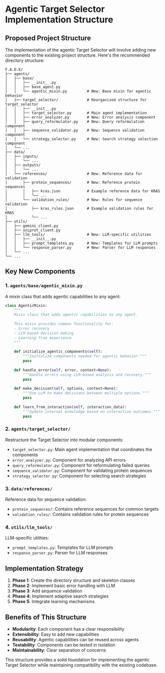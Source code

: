 # Agentic Target Selector Implementation Structure

## Proposed Project Structure

The implementation of the agentic Target Selector will involve adding new components to the existing project structure. Here's the recommended directory structure:

```
F.A.D.E/
├── agents/
│   ├── base/
│   │   ├── __init__.py
│   │   ├── base_agent.py
│   │   └── agentic_mixin.py         # New: Base mixin for agentic behavior
│   ├── target_selector/             # Reorganized structure for target_selector
│   │   ├── __init__.py
│   │   ├── target_selector.py       # Main agent implementation
│   │   ├── error_analyzer.py        # New: Error analysis component
│   │   ├── query_reformulator.py    # New: Query reformulation component
│   │   ├── sequence_validator.py    # New: Sequence validation component
│   │   └── strategy_selector.py     # New: Search strategy selection component
│   └── ...
├── data/
│   ├── inputs/
│   │   └── ...
│   ├── outputs/
│   │   └── ...
│   └── references/                  # New: Reference data for validation
│       ├── protein_sequences/       # New: Reference protein sequences
│       │   ├── kras.json            # Example reference data for KRAS
│       │   └── ...
│       └── validation_rules/        # New: Rules for sequence validation
│           ├── kras_rules.json      # Example validation rules for KRAS
│           └── ...
├── utils/
│   ├── gemini_client.py
│   ├── uniprot_client.py
│   ├── llm_tools/                   # New: LLM-specific utilities
│   │   ├── __init__.py
│   │   ├── prompt_templates.py      # New: Templates for LLM prompts
│   │   └── response_parser.py       # New: Parser for LLM responses
│   └── ...
└── ...
```

## Key New Components

### 1. `agents/base/agentic_mixin.py`

A mixin class that adds agentic capabilities to any agent:

```python
class AgenticMixin:
    """
    Mixin class that adds agentic capabilities to any agent.
    
    This mixin provides common functionality for:
    - Error recovery
    - LLM-based decision making
    - Learning from experience
    """
    
    def initialize_agentic_components(self):
        """Initialize components needed for agentic behavior."""
        pass
        
    def handle_error(self, error, context=None):
        """Handle errors using LLM-based analysis and recovery."""
        pass
        
    def make_decision(self, options, context=None):
        """Use LLM to make decisions between multiple options."""
        pass
        
    def learn_from_interaction(self, interaction_data):
        """Update internal knowledge based on interaction outcomes."""
        pass
```

### 2. `agents/target_selector/`

Restructure the Target Selector into modular components:

- `target_selector.py`: Main agent implementation that coordinates the components
- `error_analyzer.py`: Component for analyzing API errors
- `query_reformulator.py`: Component for reformulating failed queries
- `sequence_validator.py`: Component for validating protein sequences
- `strategy_selector.py`: Component for selecting search strategies

### 3. `data/references/`

Reference data for sequence validation:

- `protein_sequences/`: Contains reference sequences for common targets
- `validation_rules/`: Contains validation rules for protein sequences

### 4. `utils/llm_tools/`

LLM-specific utilities:

- `prompt_templates.py`: Templates for LLM prompts
- `response_parser.py`: Parser for LLM responses

## Implementation Strategy

1. **Phase 1**: Create the directory structure and skeleton classes
2. **Phase 2**: Implement basic error handling with LLM
3. **Phase 3**: Add sequence validation
4. **Phase 4**: Implement adaptive search strategies
5. **Phase 5**: Integrate learning mechanisms

## Benefits of This Structure

- **Modularity**: Each component has a clear responsibility
- **Extensibility**: Easy to add new capabilities
- **Reusability**: Agentic capabilities can be reused across agents
- **Testability**: Components can be tested in isolation
- **Maintainability**: Clear separation of concerns

This structure provides a solid foundation for implementing the agentic Target Selector while maintaining compatibility with the existing codebase.
